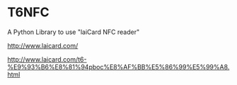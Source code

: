 # T6NFC

A Python Library to use "laiCard NFC reader" 

http://www.laicard.com/

http://www.laicard.com/t6-%E9%93%B6%E8%81%94pboc%E8%AF%BB%E5%86%99%E5%99%A8.html